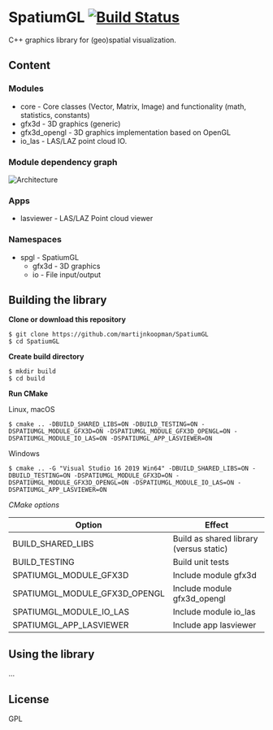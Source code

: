 # SpatiumGL [![Build Status](https://travis-ci.org/martijnkoopman/SpatiumGL.svg?branch=master)](https://travis-ci.org/martijnkoopman/SpatiumGL)
C++ graphics library for (geo)spatial visualization.

## Content
### Modules
* core - Core classes (Vector, Matrix, Image) and functionality (math, statistics, constants)
* gfx3d - 3D graphics (generic)
* gfx3d_opengl - 3D graphics implementation based on OpenGL
* io_las - LAS/LAZ point cloud IO.

### Module dependency graph
![Architecture](https://g.gravizo.com/svg?digraph%20G%20%7B%0Asubgraph%20cluster_0%20%7B%0Aspatiumgl%20-%3E%20core%3B%0Aspatiumgl%20-%3E%20gfx3d%3B%0Aspatiumgl%20-%3E%20gfx3d_opengl%3B%0Aspatiumgl%20-%3E%20io_las%3B%0Agfx3d%20-%3E%20core%3B%0Agfx3d_opengl%20-%3E%20gfx3d%3B%0Aio_las%20-%3E%20core%3B%0A%7B%20rank%3Dsame%20core%20gfx3d%2C%20gfx3d_opengl%2C%20io_las%20%7D%0Alabel%20%3D%20%22SpatiumGL%22%3B%0Alabelloc%3Dt%3B%0Alabeljust%3Dl%3B%0A%7D%0Aapp%20%5Blabel%3D%22Your%20app%22%2C%20shape%3Dbox%2C%20style%3Dfilled%2C%20fillcolor%3Dblack%2C%20fontcolor%3Dwhite%5D%3B%0Aapp%20-%3E%20spatiumgl%3B%0AOpenGL%20%5Bstyle%3Dfilled%2C%20fillcolor%3Dlightgrey%5D%3B%0AGLFW%20%5Bstyle%3Dfilled%2C%20fillcolor%3Dlightgrey%5D%3B%0AGLEW%5Bstyle%3Dfilled%2C%20fillcolor%3Dlightgrey%5D%3B%0Agfx3d_opengl%20-%3E%20OpenGL%3B%0Agfx3d_opengl%20-%3E%20GLFW%3B%0Agfx3d_opengl%20-%3E%20GLEW%3B%0ALASlib%20%5Bstyle%3Dfilled%2C%20fillcolor%3Dlightgrey%5D%3B%0Aio_las-%3E%20LASlib%3B%0A%7D%0A%7D)

### Apps
* lasviewer - LAS/LAZ Point cloud viewer

### Namespaces
* spgl - SpatiumGL
  * gfx3d - 3D graphics
  * io - File input/output
  
## Building the library
**Clone or download this repository**

```
$ git clone https://github.com/martijnkoopman/SpatiumGL
$ cd SpatiumGL
```

**Create build directory**

```
$ mkdir build
$ cd build
```

**Run CMake**

Linux, macOS

```
$ cmake .. -DBUILD_SHARED_LIBS=ON -DBUILD_TESTING=ON -DSPATIUMGL_MODULE_GFX3D=ON -DSPATIUMGL_MODULE_GFX3D_OPENGL=ON -DSPATIUMGL_MODULE_IO_LAS=ON -DSPATIUMGL_APP_LASVIEWER=ON
```
Windows
```
$ cmake .. -G "Visual Studio 16 2019 Win64" -DBUILD_SHARED_LIBS=ON -DBUILD_TESTING=ON -DSPATIUMGL_MODULE_GFX3D=ON -DSPATIUMGL_MODULE_GFX3D_OPENGL=ON -DSPATIUMGL_MODULE_IO_LAS=ON -DSPATIUMGL_APP_LASVIEWER=ON
```

*CMake options*

| Option        | Effect           | 
| ------------- | ------------- |
| BUILD_SHARED_LIBS | Build as shared library (versus static) |
| BUILD_TESTING | Build unit tests |
| SPATIUMGL_MODULE_GFX3D | Include module gfx3d | 
| SPATIUMGL_MODULE_GFX3D_OPENGL | Include module gfx3d_opengl | 
| SPATIUMGL_MODULE_IO_LAS | Include module io_las | 
| SPATIUMGL_APP_LASVIEWER | Include app lasviewer |

## Using the library
...

## License
GPL
